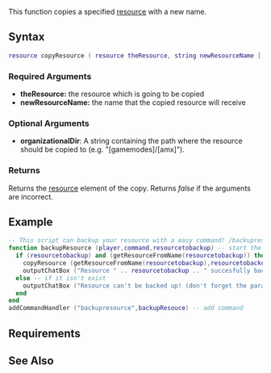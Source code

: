 This function copies a specified [resource](/resource.md "wikilink") with a new name.

Syntax
------

``` lua
resource copyResource ( resource theResource, string newResourceName [, string organizationalDir ] )
```

### Required Arguments

-   **theResource:** the resource which is going to be copied
-   **newResourceName:** the name that the copied resource will receive

### Optional Arguments

-   **organizationalDir**: A string containing the path where the resource should be copied to (e.g. "\[gamemodes\]/\[amx\]").

### Returns

Returns the [resource](/resource.md "wikilink") element of the copy. Returns *false* if the arguments are incorrect.

Example
-------

``` lua
-- This script can backup your resource with a easy command! /backupresource [resourcename]
function backupResource (player,command,resourcetobackup) -- start the function
  if (resourcetobackup) and (getResourceFromName(resourcetobackup)) then -- check if the resource is exist
    copyResource (getResourceFromName(resourcetobackup),resourcetobackup .. "_backup") -- copy the resource and give it the name [resource]_backup
    outputChatBox ("Resource " .. resourcetobackup .. " succesfully backed up!",player,255,0,0,false) -- say it's OK!
  else -- if it isn't exist
    outputChatBox ("Resource can't be backed up! (don't forget the parameters!)",player,255,0,0,false) -- say it isn't exist!
  end
end
addCommandHandler ("backupresource",backupResouce) -- add command
```

Requirements
------------

See Also
--------
